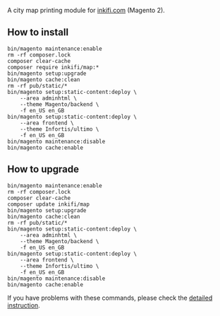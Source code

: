 A city map printing module for [inkifi.com](https://inkifi.com) (Magento 2).  

## How to install
```
bin/magento maintenance:enable
rm -rf composer.lock
composer clear-cache
composer require inkifi/map:*
bin/magento setup:upgrade
bin/magento cache:clean
rm -rf pub/static/*
bin/magento setup:static-content:deploy \
	--area adminhtml \
	--theme Magento/backend \
	-f en_US en_GB
bin/magento setup:static-content:deploy \
	--area frontend \
	--theme Infortis/ultimo \
	-f en_US en_GB
bin/magento maintenance:disable
bin/magento cache:enable
```

## How to upgrade
```
bin/magento maintenance:enable
rm -rf composer.lock
composer clear-cache
composer update inkifi/map
bin/magento setup:upgrade
bin/magento cache:clean
rm -rf pub/static/*
bin/magento setup:static-content:deploy \
	--area adminhtml \
	--theme Magento/backend \
	-f en_US en_GB
bin/magento setup:static-content:deploy \
	--area frontend \
	--theme Infortis/ultimo \
	-f en_US en_GB
bin/magento maintenance:disable
bin/magento cache:enable
```

If you have problems with these commands, please check the [detailed instruction](https://mage2.pro/t/263).